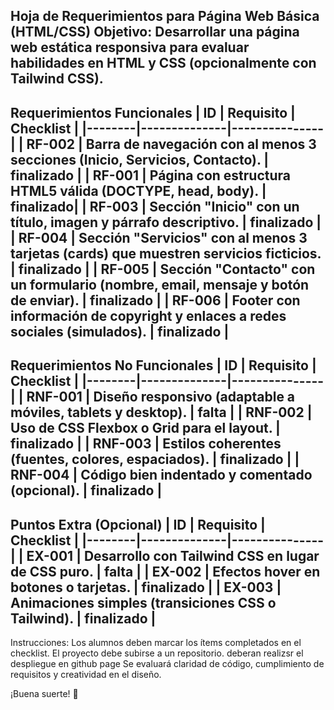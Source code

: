 Hoja de Requerimientos para Página Web Básica (HTML/CSS)
Objetivo:
Desarrollar una página web estática responsiva para evaluar habilidades en HTML y CSS (opcionalmente con Tailwind CSS).
---
Requerimientos Funcionales
| ID | Requisito | Checklist |
|--------|--------------|---------------|
| RF-002 | Barra de navegación con al menos 3 secciones (Inicio, Servicios, Contacto). | finalizado |
| RF-001 | Página con estructura HTML5 válida (DOCTYPE, head, body). | finalizado|
| RF-003 | Sección "Inicio" con un título, imagen y párrafo descriptivo. | finalizado |
| RF-004 | Sección "Servicios" con al menos 3 tarjetas (cards) que muestren servicios ficticios. | finalizado |
| RF-005 | Sección "Contacto" con un formulario (nombre, email, mensaje y botón de enviar). | finalizado |
| RF-006 | Footer con información de copyright y enlaces a redes sociales (simulados). | finalizado |
---
Requerimientos No Funcionales
| ID | Requisito | Checklist |
|--------|--------------|---------------|
| RNF-001 | Diseño responsivo (adaptable a móviles, tablets y desktop). | falta |
| RNF-002 | Uso de CSS Flexbox o Grid para el layout. | finalizado |
| RNF-003 | Estilos coherentes (fuentes, colores, espaciados). | finalizado |
| RNF-004 | Código bien indentado y comentado (opcional). | finalizado |
---
Puntos Extra (Opcional)
| ID | Requisito | Checklist |
|--------|--------------|---------------|
| EX-001 | Desarrollo con Tailwind CSS en lugar de CSS puro. | falta |
| EX-002 | Efectos hover en botones o tarjetas. | finalizado |
| EX-003 | Animaciones simples (transiciones CSS o Tailwind). | finalizado |
---
Instrucciones:
Los alumnos deben marcar los ítems completados en el checklist.
El proyecto debe subirse a un repositorio.
deberan realizsr el despliegue en github page
Se evaluará claridad de código, cumplimiento de requisitos y creatividad en el diseño.

¡Buena suerte! 🚀 